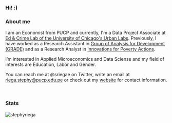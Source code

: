 ### Hi! :)

### About me
I am an Economist from PUCP and currently, I'm a Data Project Associate at [Ed & Crime Lab of the University of Chicago's Urban Labs](https://educationlab.uchicago.edu/). Previously, I have worked as a  Research Assistant in [Group of Analysis for Development (GRADE)](https://www.grade.org.pe/) and as a Research Analyst in [Innovations for Poverty Actions](https://github.com/PovertyAction). 

I’m interested in Applied Microeconomics and Data Sciense and my field of interests are Education, Labor and Gender. 

You can reach me at @sriegae on Twitter, write an email at riega.stephy@pucp.edu.pe or check out my [website](https://stephyriega.github.io/) for contact information. 

<br>

### Stats

<p align="left"> <img src="https://komarev.com/ghpvc/?username=Yoseph10&label=Profile%20views&color=0e75b6&style=flat" alt="stephyriega" /> </p>
<!--

